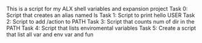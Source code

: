 This is a script for my ALX shell variables and expansion project
Task 0: Script that creates an alias named ls
Task 1: Script to print hello USER
Task 2: Script to add /action to PATH
Task 3: Script that counts num of dir in the PATH
Task 4: Script that lists enviromental variables
Task 5: Create a script that list all var and env var and fun
